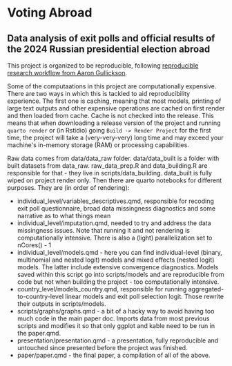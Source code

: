 # Voting Abroad
## Data analysis of exit polls and official results of the 2024 Russian presidential election abroad

This project is organized to be reproducible, following [reproducible research workflow from Aaron Gullickson](https://github.com/AaronGullickson/research-template). 

Some of the computaations in this project are computationally expensive. There are two ways in which this is tackled to aid reproducibility experience. The first one is caching, meaning that most models, printing of large text outputs and other expensive operations are cached on first render and then loaded from cache. Cache is not checked into the release. This means that when downloading a release version of the project and running  `quarto render` or (in Rstidio) going `Build -> Render Project` for the first time, the project will take a (very-very-very) long time and may exceed your machine's in-memory storage (RAM) or processing capabilities. 
 
Raw data comes from data/data_raw folder. data/data_built is a folder with built datasets from data_raw. raw_data_prep.R and data_building.R are responsible for that - they live in scripts/data_building. data_built is fully wiped on project render only. Then there are quarto notebooks for different purposes. They are (in order of rendering):

- individual_level/variables_descriptives.qmd, responsible for recoding exit poll questionnaire, broad data missingness diagnostics and some narrative as to what things mean
- individual_level/imputation.qmd, needed to try and address the data missingness issues. Note that running it and not rendering is computationally intensive. There is also a (light) parallelization set to nCores() - 1
- individual_level/models.qmd - here you can find individual-level (binary, multinomial and nested logit) models and mixed effects (nested logit) models. The latter include extensive convergence diagnostics. Models saved within this script go into scripts/models and are reproducible from code but not when building the project - too computationally intensive.
- country_level/models_country.qmd, responsible for running aggregated-to-country-level linear models and exit poll selection logit. Those rewrite their outputs in scripts/models.
- scripts/graphs/graphs.qmd - a bit of a hacky way to avoid having too much code in the main paper doc. Imports data from most previous scripts and modifies it so that only ggplot and kable need to be run in the paper.qmd.
- presentation/presentation.qmd - a presentation, fully reproducible and untouched since presented before the project was finished.
- paper/paper.qmd - the final paper, a compilation of all of the above.
